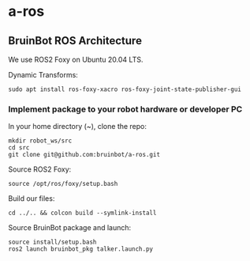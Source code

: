 # a-ros

## BruinBot ROS Architecture
We use ROS2 Foxy on Ubuntu 20.04 LTS.

Dynamic Transforms:
```
sudo apt install ros-foxy-xacro ros-foxy-joint-state-publisher-gui
```

### Implement package to your robot hardware or developer PC

In your home directory (~), clone the repo:
```
mkdir robot_ws/src
cd src
git clone git@github.com:bruinbot/a-ros.git
```

Source ROS2 Foxy:
```
source /opt/ros/foxy/setup.bash
```

Build our files:
```
cd ../.. && colcon build --symlink-install
```

Source BruinBot package and launch:
```
source install/setup.bash
ros2 launch bruinbot_pkg talker.launch.py
```
